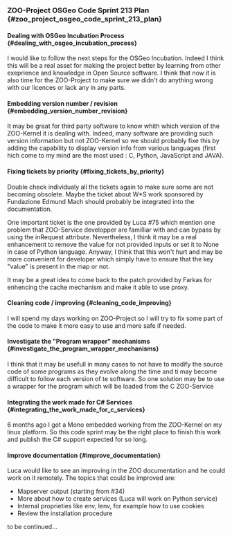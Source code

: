 ### ZOO-Project OSGeo Code Sprint 213 Plan {#zoo_project_osgeo_code_sprint_213_plan}

#### Dealing with OSGeo Incubation Process {#dealing_with_osgeo_incubation_process}

I would like to follow the next steps for the OSGeo Incubation. Indeed I
think this will be a real asset for making the project better by
learning from other exeprience and knowledge in Open Source software. I
think that now it is also time for the ZOO-Project to make sure we
didn\'t do anything wrong with our licences or lack any in any parts.

#### Embedding version number / revision {#embedding_version_number_revision}

It may be great for third party software to know whith which version of
the ZOO-Kernel it is dealing with. Indeed, many software are providing
such version information but not ZOO-Kernel so we should probably fixe
this by adding the capability to display version info from various
languages (first hich come to my mind are the most used : C, Python,
JavaScript and JAVA).

#### Fixing tickets by priority {#fixing_tickets_by_priority}

Double check individualy all the tickets again to make sure some are not
becoming obsolete. Maybe the ticket about W\*S work sponsored by
Fundazione Edmund Mach should probably be integrated into the
documentation.

One important ticket is the one provided by Luca \#75 which mention one
problem that ZOO-Service developper are familliar with and can bypass by
using the inRequest attribute. Nevertheless, I think it may be a real
enhancement to remove the value for not provided inputs or set it to
None in case of Python language. Anyway, I think that this won\'t hurt
and may be more convenient for developer which simply have to ensure
that the key \"value\" is present in the map or not.

It may be a great idea to come back to the patch provided by Farkas for
enhencing the cache mechanism and make it able to use proxy.

#### Cleaning code / improving {#cleaning_code_improving}

I will spend my days working on ZOO-Project so I will try to fix some
part of the code to make it more easy to use and more safe if needed.

#### Investigate the \"Program wrapper\" mechanisms {#investigate_the_program_wrapper_mechanisms}

I think that it may be usefull in many cases to not have to modify the
source code of some programs as they evolve along the time and ti may
become difficult to follow each version of te software. So one solution
may be to use a wrapper for the program which will be loaded from the C
ZOO-Service

#### Integrating the work made for C\# Services {#integrating_the_work_made_for_c_services}

6 months ago I got a Mono embedded working from the ZOO-Kernel on my
linux platform. So this code sprint may be the right place to finish
this work and publish the C\# support expected for so long.

#### Improve documentation {#improve_documentation}

Luca would like to see an improving in the ZOO documentation and he
could work on it remotely. The topics that could be improved are:

-   Mapserver output (starting from \#34)
-   More about how to create services (Luca will work on Python service)
-   Internal proprieties like env, lenv, for example how to use cookies
-   Review the installation procedure

to be continued\...

